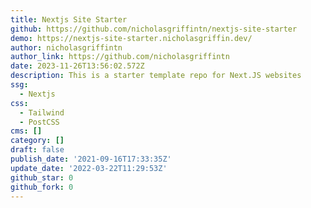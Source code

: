 ```yaml
---
title: Nextjs Site Starter
github: https://github.com/nicholasgriffintn/nextjs-site-starter
demo: https://nextjs-site-starter.nicholasgriffin.dev/
author: nicholasgriffintn
author_link: https://github.com/nicholasgriffintn
date: 2023-11-26T13:56:02.572Z
description: This is a starter template repo for Next.JS websites
ssg:
  - Nextjs
css:
  - Tailwind
  - PostCSS
cms: []
category: []
draft: false
publish_date: '2021-09-16T17:33:35Z'
update_date: '2022-03-22T11:29:53Z'
github_star: 0
github_fork: 0
---
```

